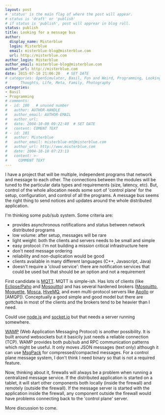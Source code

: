 ```yaml
---
layout: post
# 'status' is the main flag of where the post will appear.
# status is 'draft' or 'publish'
# if status is 'publish', post will apprear in blog roll.
status: publish
title: Looking for a message bus
author:
  display_name: Misterblue
  login: Misterblue
  email: misterblue-blog@misterblue.com
  url: http://misterblue.com
author_login: Misterblue
author_email: misterblue-blog@misterblue.com
author_url: http://misterblue.com
date: 2015-07-10 21:06:20   # SET DATE
# categories: OpenSimulator, Basil, Fun and Weird, Programming, LookingGlass, Travel
#      Thoughts, Life, Meta, Family, Photography
categories:
- Basil
- Programming
# comments:
# - id: 100   # unused number
#   author: AUTHOR-HANDLE
#   author_email: AUTHOR-EMAIL
#   author_url:
#   date: 2004-10-09 09:22:40  # SET DATE
#   content: COMENT TEXT
# - id: 101
#   author: Misterblue
#   author_email: misterblue-mt@misterblue.com
#   author_url: http://www.misterblue.com
#   date: 2004-10-10 07:23:13
#   content: >-
#     COMMENT TEXT
---
```

I have a project that will be multiple, independent programs that
network and message to each other. The connections between the modules
will be tuned to the particular data types and requirements (size, latency, etc).
But, control of the whole allocation needs some sort of 'control plane'
for the setup, configuration, and control of all the programs.
A message bus seems the right thing to send notices and updates
around the whole distributed application.

I'm thinking some pub/sub system. Some criteria are:
* provides asynchronous notifications and status between network distributed programs
* low volume: after setup, messages will be rare
* light weight: both the clients and servers needs to be small and simple
* easy protocol: I'm not building a mission critical infrastructure here
* don't need message ordering
* reliability and non-duplication would be good
* clients available in many different languages (C++, Javascript, Java)
* doesn't require a 'cloud service': there are notification services that could be used but that should be an option and not a requirement

First candidate is [MQTT].
MQTT is simple-ish. Has lots of clients (like [Eclipse/Paho] and [Mosquitto])
and has several hardened brokers ([Mosquitto], [Moquette], [Mosca], [HiveMQ], and even
multi-protocol servers like [Apollo] or [AMQP]).
Conceptually a good simple and good model but there are gottchas in most of the
clients and the brokers tend to be heavier than I need.

Could use [node.js] and [socket.io] but that needs a server running somewhere.

[WAMP] (Web Application Messaging Protocol) is another possibility.
It is built around websockets but it basicily just needs a reliable connection (TCP).
WAMP provides both pub/sub and RPC communication patterns which might be useful.
It only moves JSON messages (text only) although it can use [MsgPack] for
compressed/compacted messages.
For a control plane message system, I don't think I need binary so that is
not a required feature.

Now, thinking about it, firewalls will always be a problem when running a centralized
message service. If the distributed application is started on a tablet, it will start
other components both locally (inside the firewall) and remotely (outside the firewall).
If the message server is started with the application inside the firewall, any component
outside the firewall would have problems connecting back to the 'control plane' server.

More discussion to come.

[MQTT]: http://mqtt.org
[Eclipse/Paho]: http://www.eclipse.org/paho/
[Mosquitto]: http://mosquitto.org/
[Moquette]: http://andsel.github.io/moquette/
[HiveMQ]: http://www.hivemq.com/
[AQMP]: https://www.amqp.org/
[Apollo]: http://activemq.apache.org/apollo/
[Mosca]: http://www.mosca.io/
[node.js]: https://nodejs.org/
[socket.io]: http://socket.io/
[WAMP]: http://wamp.ws/
[MsgPack]: http://msgpack.org/


